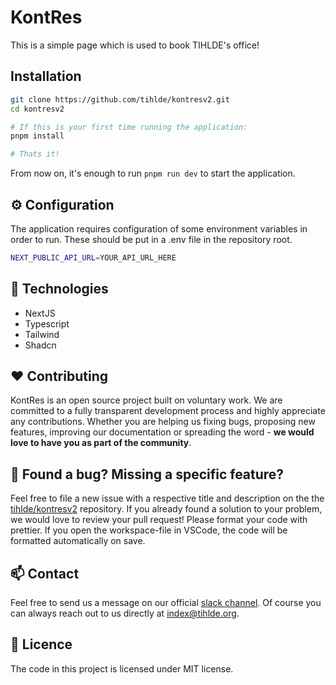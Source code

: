 
# KontRes

This is a simple page which is used to book TIHLDE's office!


## Installation

```bash
git clone https://github.com/tihlde/kontresv2.git
cd kontresv2

# If this is your first time running the application:
pnpm install

# Thats it!
```

From now on, it's enough to run `pnpm run dev` to start the application.

## ⚙ Configuration
The application requires configuration of some environment variables in order to run. These should be put in a .env file in the repository root.

```bash
NEXT_PUBLIC_API_URL=YOUR_API_URL_HERE
```
## 🔧 Technologies

- NextJS
- Typescript
- Tailwind
- Shadcn



## ❤ Contributing

KontRes is an open source project built on voluntary work.
We are committed to a fully transparent development process
and highly appreciate any contributions.
Whether you are helping us fixing bugs, proposing new features, improving our documentation
or spreading the word - **we would love to have you as part of the community**.

## 🤝 Found a bug? Missing a specific feature?

Feel free to file a new issue with a respective title and description
on the the [tihlde/kontresv2](https://github.com/TIHLDE/kontresv2/issues) repository.
If you already found a solution to your problem, we would love to review your pull request!
Please format your code with prettier.
If you open the workspace-file in VSCode, the code will be formatted automatically on save.

## 📫 Contact

Feel free to send us a message on our official [slack channel](https://tihlde.slack.com/archives/C01CJ0EQCFM).
Of course you can always reach out to us directly at index@tihlde.org.

## 📘 Licence

The code in this project is licensed under MIT license.
